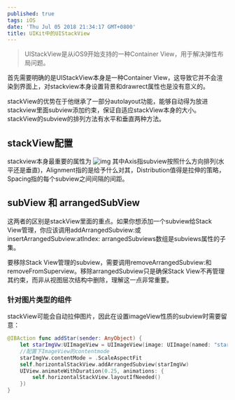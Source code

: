 ```yaml
---
published: true
tags: iOS
date: 'Thu Jul 05 2018 21:34:17 GMT+0800'
title: UIKit中的UIStackView
---
```

> UIStackView是从iOS9开始支持的一种Container View，用于解决弹性布局问题。

首先需要明确的是UIStackView本身是一种Container View，这导致它并不会渲染到界面上，对stackview本身设置背景和drawrect属性也是没有意义的。

stackView的优势在于他继承了一部分autolayout功能，能够自动得为放进stackview里面subview添加约束，保证自适应stackView本身的大小。stackView的subview的排列方法有水平和垂直两种方法。

## stackView配置
stackview本身最重要的属性为
![img](http://cc.cocimg.com/api/uploads/20150623/1435027330575371.png)
其中Axis指subview按照什么方向排列(水平还是垂直)，Alignment指的是给予什么对其，Distribution值得是拉伸的策略，Spacing指的每个subview之间间隔的间距。

## subView 和 arrangedSubView
这两者的区别是stackView里面的重点。如果你想添加一个subview给Stack View管理，你应该调用addArrangedSubview:或insertArrangedSubview:atIndex: arrangedSubviews数组是subviews属性的子集。

要移除Stack View管理的subview，需要调用removeArrangedSubview:和removeFromSuperview。移除arrangedSubview只是确保Stack View不再管理其约束，而非从视图层次结构中删除，理解这一点非常重要。


### 针对图片类型的组件
stackView可能会自动拉伸图片，因此在设置imageView性质的subview时需要留意：
``` swift
@IBAction func addStar(sender: AnyObject) {
    let starImgVw:UIImageView = UIImageView(image: UIImage(named: "star"))
    //配置下ImageView的contentmode
    starImgVw.contentMode = .ScaleAspectFit
    self.horizontalStackView.addArrangedSubview(starImgVw)
    UIView.animateWithDuration(0.25, animations: {
        self.horizontalStackView.layoutIfNeeded()
    })
}
```
